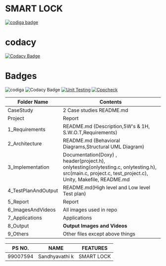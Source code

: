 # SMART LOCK


<a href="https://app.codiga.io/public/user/github/Sandhyavathi08">
   <img src="https://api.codiga.io/public/badge/user/github/Sandhyavathi08?style=light" alt="codiga badge" />
</a>



# codacy 

[![Codacy Badge](https://app.codacy.com/project/badge/Grade/0e43b3b54d0347f7b598b48fc4fe37f1)](https://www.codacy.com/gh/Sandhyavathi08/M1_Studentrecord_Utility/dashboard?utm_source=github.com&amp;utm_medium=referral&amp;utm_content=Sandhyavathi08/M1_Studentrecord_Utility&amp;utm_campaign=Badge_Grade)

# Badges
![codiga](https://api.codiga.io/project/31750/score/svg)
![Codacy Badge](https://app.codacy.com/project/badge/Grade/5d8e06fd940a43dcae0ceeb84994ca36)
[![Unit Testing](https://github.com/Sandhyavathi08/M2-EmbSys/actions/workflows/unit%20testing.yml/badge.svg)](https://github.com/Sandhyavathi08/M2-EmbSys/actions/workflows/unit%20testing.yml)
[![Cppcheck](https://github.com/Sandhyavathi08/M2-EmbSys/actions/workflows/cppcheck.yml/badge.svg)](https://github.com/Sandhyavathi08/M2-EmbSys/actions/workflows/cppcheck.yml)


| Folder Name | Contents |
|---|---|
| CaseStudy | 2 Case studies README.md|
| Project | Report |
|  1_Requirements | README.md (Description,5W's & 1H, S.W.O.T,Requirements)  |
|  2_Architecture | README.md (Behavioral Diagrams,Structural UML Diagram) |
| 3_Implementation | Documentation(Doxy) , header(project.h), onlytesting(onlytesting.c, onlytesting.h), src(main.c, project.c, test_project.c), Unity, Makefile, README.md |
| 4_TestPlanAndOutput | README.md(High level and Low level Test plan) |
| 5_Report | Report |
| 6_ImagesAndVideos | All images used in repo |
| 7_Applications | Applications |
| 8_Output | __Output Images and Videos__ |
| 9_Others | Other files except above things|

PS NO. |  NAME  |    FEATURES    |
-------|---------|----------------|
99007594| Sandhyavathi k  | SMART LOCK


